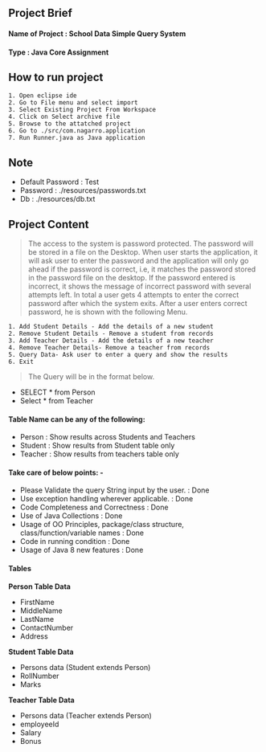 ## Project Brief
#### Name of Project : School Data Simple Query System
#### Type : Java Core Assignment

## How to run project
	1. Open eclipse ide
	2. Go to File menu and select import
	3. Select Existing Project From Workspace
	4. Click on Select archive file
	5. Browse to the attatched project
	6. Go to ./src/com.nagarro.application
	7. Run Runner.java as Java application

## Note 
 - Default Password : Test
 - Password : ./resources/passwords.txt
 - Db : ./resources/db.txt	

## Project Content

> The access to the system is password protected. The password will be stored in a file on the Desktop. When user starts the application, it will ask user to enter the password and the application will only go ahead if the password is correct, i.e, it matches the password stored in the password file on the desktop. If the password entered is incorrect, it shows the message of incorrect password with several attempts left. In total a user gets 4 attempts to enter the correct password after which the system exits. After a user enters correct password, he is shown with the following Menu.

	1. Add Student Details - Add the details of a new student
	2. Remove Student Details - Remove a student from records
	3. Add Teacher Details - Add the details of a new teacher
	4. Remove Teacher Details- Remove a teacher from records
	5. Query Data- Ask user to enter a query and show the results
	6. Exit

> The Query will be in the format below.
 - SELECT * from Person
 - Select * from Teacher

#### Table Name can be any of the following:
- Person : Show results across Students and Teachers
- Student : Show results from Student table only
- Teacher : Show results from teachers table only

#### Take care of below points: -

- Please Validate the query String input by the user. : Done
- Use exception handling wherever applicable. : Done
- Code Completeness and Correctness : Done
- Use of Java Collections : Done
- Usage of OO Principles, package/class structure, class/function/variable names : Done
- Code in running condition : Done
- Usage of Java 8 new features : Done

#### Tables

**Person Table Data**
 - FirstName 
 - MiddleName 
 - LastName
 - ContactNumber 
 - Address

**Student Table Data**
- Persons data (Student extends Person)
- RollNumber
- Marks

**Teacher Table Data**
- Persons data (Teacher extends Person)
- employeeId
- Salary
- Bonus
